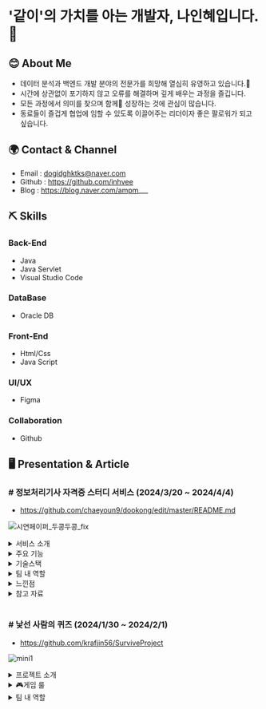 # '같이'의 가치를 아는 개발자, 나인혜입니다. 👋

## 😊 About Me
- 데이터 분석과 백엔드 개발 분야의 전문가를 희망해 열심히 유영하고 있습니다.🐠
- 시간에 상관없이 포기하지 않고 오류를 해결하며 깊게 배우는 과정을 즐깁니다.
- 모든 과정에서 의미를 찾으며 함께👯 성장하는 것에 관심이 많습니다.
- 동료들이 즐겁게 협업에 임할 수 있도록 이끌어주는 리더이자 좋은 팔로워가 되고 싶습니다.
  
## 🌍 Contact & Channel
- Email : dogidghktks@naver.com
- Github : https://github.com/inhvee
- Blog : https://blog.naver.com/ampm___

## ⛏️ Skills 
### Back-End
- Java
- Java Servlet
- Visual Studio Code

### DataBase
- Oracle DB

### Front-End
- Html/Css
- Java Script 

### UI/UX
- Figma
  
### Collaboration
- Github

## 🖥️ Presentation & Article

### # 정보처리기사 자격증 스터디 서비스 (2024/3/20 ~ 2024/4/4)
- https://github.com/chaeyoun9/dookong/edit/master/README.md
  
![시연페이퍼_두콩두콩_fix](https://github.com/chaeyoun9/dookong/assets/156051073/edcc5053-d47c-4dc5-8325-b6bb55ccef85)

<details>	
   <summary>서비스 소개</summary>
   <br/>
 <ul>
   <li>서비스명 : 정보처리기사 자격증 취득을 위한 스터디 및 대시보드 서비스</li>
   <li>서비스 설명 : 정보처리기사 자격증 취득을 원하는 사용자들을 위한 대시보드 서비스로, 2020 개정 이후 3개년의 문제 데이터를 포함한 대시보드 서비스 입니다. 사용자 데이터에 따른 차트, 지도 등을 제공하여 편의성을 높였습니다.</li>
 </ul>
  </details>

  <details>	
   <summary>주요 기능</summary>
   <br/>
 <ul>
   <li>회원가입</li>
   <li>실시간 질의응답</li>
   <li>학습 페이지</li>
   <li>학습 대시보드</li>
   <li>사용자 편의 기능</li>
 </ul>
  </details>

  <details>	
   <summary>기술스택</summary>
   <br/>
<table>
    <tr>
        <th>구분</th>
        <th>내용</th>
    </tr>
    <tr>
        <td>사용언어</td>
        <td>
            <img src="https://img.shields.io/badge/Java-007396?style=for-the-badge&logo=java&logoColor=white"/>
            <img src="https://img.shields.io/badge/HTML5-E34F26?style=for-the-badge&logo=HTML5&logoColor=white"/>
            <img src="https://img.shields.io/badge/JavaScript-F7DF1E?style=for-the-badge&logo=JavaScript&logoColor=white"/>
        </td>
    </tr>
     <tr>
        <td>프레임워크</td>
        <td>
            <img src="https://img.shields.io/badge/Jwt-000000?style=for-the-badge&logo=JSONWebTokens&logoColor=white">
        </td>
    </tr>
    <tr>
        <td>디자인</td>
        <td><img src="https://img.shields.io/badge/Figma-F24E1E?style=for-the-badge&logo=Figma&logoColor=white"/>
        <img src="https://img.shields.io/badge/css-1572B6?style=for-the-badge&logo=css3&logoColor=white"></td>
    </tr>
    <tr>
        <td>라이브러리</td>
        <td>
            <img src="https://img.shields.io/badge/Kakao Map Api-007CE2?style=for-the-badge&logo=KaKao Map Api&logoColor=white">
            <img src="https://img.shields.io/badge/openai-412991?style=for-the-badge&logo=css3&logoColor=black">
            <img src="https://img.shields.io/badge/chartdotjs-FF6384?style=for-the-badge&logo=css3&logoColor=black">
        </td>
    </tr>
    <tr>
        <td>개발도구</td>
        <td>
            <img src="https://img.shields.io/badge/Eclipse-2C2255?style=for-the-badge&logo=Eclipse&logoColor=white"/>
            <img src="https://img.shields.io/badge/VSCode-007ACC?style=for-the-badge&logo=VisualStudioCode&logoColor=white"/>
        </td>
    </tr>
    <tr>
        <td>서버환경</td>
        <td>
            <img src="https://img.shields.io/badge/Apache Tomcat-D22128?style=for-the-badge&logo=Apache Tomcat&logoColor=white"/>
        </td>
    </tr>
    <tr>
        <td>데이터베이스</td>
        <td>
            <img src="https://img.shields.io/badge/Oracle 11g-F80000?style=for-the-badge&logo=Oracle&logoColor=white"/>
        </td>
    </tr>
    <tr>
        <td>협업도구</td>
        <td>
            <img src="https://img.shields.io/badge/Git-F05032?style=for-the-badge&logo=Git&logoColor=white"/>
            <img src="https://img.shields.io/badge/GitHub-181717?style=for-the-badge&logo=GitHub&logoColor=white"/>
        </td>
    </tr>
</table>


<br>

  </details>

   <details>	
   <summary>팀 내 역할</summary>
   <br/>
 <ul>
   <li>Front-end : 화면 설계</li>
   <li>Back-end : ChatGPT API 연결 / 사용자 데이터 시각화 / 한줄 지식 기능 구현</li>
   <li>발표</li>
 </ul>
  </details>

  <details>	
   <summary>느낀점</summary>
   <br/>
 <ul>
   <li>java servlet과 jsp에 대해 깊게 학습할 수 있었음</li>
   <li>chat gpt api를 다루면서 외부 api 연동에 대한 관심이 생김 => 외부 api 호출 로직에 대해 공부해보기 </li>
  </details>

   <details>	
   <summary>참고 자료</summary>
   <br/>
 <ul>
   <li>플라스크 : https://blog.naver.com/goldpig2020/223198929126</li>
   <li> gpt api : https://velog.io/@yule/OpenAI-API-%EB%B0%9C%EA%B8%89 </li>
  </details>
<br>
   
### # 낯선 사람의 퀴즈 (2024/1/30 ~ 2024/2/1)
- https://github.com/krafjin56/SurviveProject

![mini1](https://github.com/krafjin56/krafjin56/assets/157596156/82462050-75c6-4e61-a454-ccadd9b573be)
<details>	
   <summary> 프로젝트 소개</summary>
   <br/>
 <ul>
   <li>**상, 중, 하** 난이도의 넌센스 퀴즈를 맞추는 게임입니다.<br>
각각의 난이도에 따라 차등 점수가 누적되어 누적된 점수를 기준으로 <br>
**브론즈/ 실버/ 골드/ 다이아/ 챌린저**로 나누어집니다.</li>
  
 </ul>
  </details>
  
  <details>	
   <summary> 🎮게임 룰 </summary>
   <br/>
 <ul>
   <li>1. 회원가입을 해줍니다.<br>
2. 로그인을 합니다. <br>
3. 게임시작 번호를 입력합니다.<br>
4. 게임의 상, 중, 하 난이도 중 원하는 난이도를 선택합니다. <br>
5. 각 난이도마다 5문제씩 play되어 푼 문제의 갯수와 난이도에 따라 점수가 누적됩니다. <br>
6. 5문제를 모두 마치면 다시 각각의 난이도를 선택하여 또 다시 문제를 풀 수 있습니다. <br>
7. 4번 버튼을 클릭하면 현재 자신의 순위와 지금까지 play한 모든 user의 티어 순위가 나옵니다. <br>
8. 5번 번호를 입력 시 게임을 종료 합니다. <br>  </li>
 </ul>
 </details>
  
<details>	
   <summary> 팀 내 역할</summary>
   <br/>
 <ul>
   <li>팀장 (총괄 PM)</li>
   <li>GUI 구현</li>
   <li>발표</li>
 </ul>
  </details>





  
